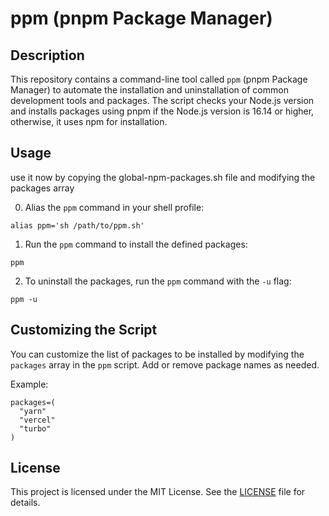 # ppm (pnpm Package Manager)

## Description

This repository contains a command-line tool called `ppm` (pnpm Package Manager) to automate the installation and uninstallation of common development tools and packages. The script checks your Node.js version and installs packages using pnpm if the Node.js version is 16.14 or higher, otherwise, it uses npm for installation.

## Usage

use it now by copying the global-npm-packages.sh file and modifying the packages array

0. Alias the `ppm` command in your shell profile:

```
alias ppm='sh /path/to/ppm.sh'
```

1. Run the `ppm` command to install the defined packages:

```
ppm
```

2. To uninstall the packages, run the `ppm` command with the `-u` flag:

```
ppm -u
```

## Customizing the Script

You can customize the list of packages to be installed by modifying the `packages` array in the `ppm` script. Add or remove package names as needed.

Example:

```
packages=(
  "yarn"
  "vercel"
  "turbo"
)
```

## License

This project is licensed under the MIT License. See the [LICENSE](LICENSE) file for details.
